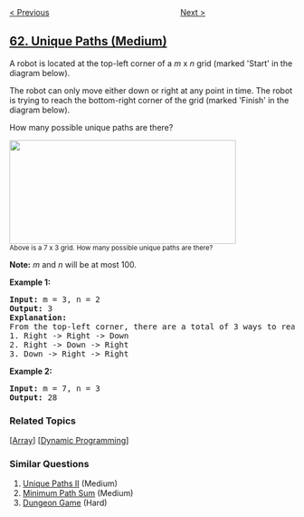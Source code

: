 <!--|This file generated by command(leetcode description); DO NOT EDIT.    |-->
<!--+----------------------------------------------------------------------+-->
<!--|@author    openset <openset.wang@gmail.com>                           |-->
<!--|@link      https://github.com/openset                                 |-->
<!--|@home      https://github.com/openset/leetcode                        |-->
<!--+----------------------------------------------------------------------+-->

[< Previous](../rotate-list "Rotate List")
　　　　　　　　　　　　　　　　
[Next >](../unique-paths-ii "Unique Paths II")

## [62. Unique Paths (Medium)](https://leetcode.com/problems/unique-paths "不同路径")

<p>A robot is located at the top-left corner of a <em>m</em> x <em>n</em> grid (marked &#39;Start&#39; in the diagram below).</p>

<p>The robot can only move either down or right at any point in time. The robot is trying to reach the bottom-right corner of the grid (marked &#39;Finish&#39; in the diagram below).</p>

<p>How many possible unique paths are there?</p>

<p><img src="https://assets.leetcode.com/uploads/2018/10/22/robot_maze.png" style="width: 400px; height: 183px;" /><br />
<small>Above is a 7 x 3 grid. How many possible unique paths are there?</small></p>

<p><strong>Note:</strong> <em>m</em> and <em>n</em> will be at most 100.</p>

<p><strong>Example 1:</strong></p>

<pre>
<strong>Input:</strong> m = 3, n = 2
<strong>Output:</strong> 3
<strong>Explanation:</strong>
From the top-left corner, there are a total of 3 ways to reach the bottom-right corner:
1. Right -&gt; Right -&gt; Down
2. Right -&gt; Down -&gt; Right
3. Down -&gt; Right -&gt; Right
</pre>

<p><strong>Example 2:</strong></p>

<pre>
<strong>Input:</strong> m = 7, n = 3
<strong>Output:</strong> 28</pre>

### Related Topics
  [[Array](../../tag/array/README.md)]
  [[Dynamic Programming](../../tag/dynamic-programming/README.md)]

### Similar Questions
  1. [Unique Paths II](../unique-paths-ii) (Medium)
  1. [Minimum Path Sum](../minimum-path-sum) (Medium)
  1. [Dungeon Game](../dungeon-game) (Hard)
